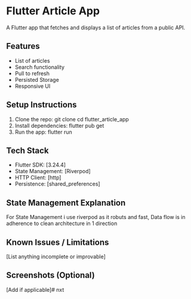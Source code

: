 # Flutter Article App

A Flutter app that fetches and displays a list of articles from a public
API.

## Features
- List of articles
- Search functionality
- Pull to refresh 
- Persisted Storage 
- Responsive UI

## Setup Instructions

1. Clone the repo:
git clone <your-repo-link>
cd flutter_article_app
2. Install dependencies:
flutter pub get
3. Run the app:
flutter run



## Tech Stack
- Flutter SDK: [3.24.4]
- State Management: [Riverpod]
- HTTP Client: [http]
- Persistence: [shared_preferences]

## State Management Explanation
For State Management i use riverpod as it robuts and fast, Data flow is in adherence to clean architecture in 1 direction  
## Known Issues / Limitations
[List anything incomplete or improvable]
## Screenshots (Optional)
[Add if applicable]# nxt
